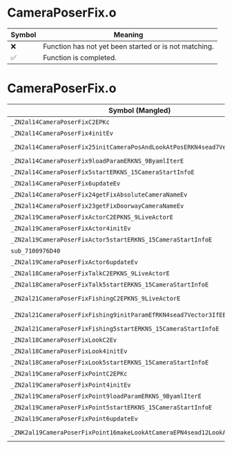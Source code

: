 # CameraPoserFix.o
| Symbol | Meaning 
| ------------- | ------------- 
| :x: | Function has not yet been started or is not matching. 
| :white_check_mark: | Function is completed. 


# CameraPoserFix.o
| Symbol (Mangled) | Symbol (Demangled) | Decompiled? |
| ------------- |  ------------- | ------------- |
| `_ZN2al14CameraPoserFixC2EPKc` | `al::CameraPoserFix::CameraPoserFix(char const*)` | :x: |
| `_ZN2al14CameraPoserFix4initEv` | `al::CameraPoserFix::init(void)` | :x: |
| `_ZN2al14CameraPoserFix25initCameraPosAndLookAtPosERKN4sead7Vector3IfEES5_` | `al::CameraPoserFix::initCameraPosAndLookAtPos(sead::Vector3<float> const&,sead::Vector3<float> const&)` | :x: |
| `_ZN2al14CameraPoserFix9loadParamERKNS_9ByamlIterE` | `al::CameraPoserFix::loadParam(al::ByamlIter const&)` | :x: |
| `_ZN2al14CameraPoserFix5startERKNS_15CameraStartInfoE` | `al::CameraPoserFix::start(al::CameraStartInfo const&)` | :x: |
| `_ZN2al14CameraPoserFix6updateEv` | `al::CameraPoserFix::update(void)` | :x: |
| `_ZN2al14CameraPoserFix24getFixAbsoluteCameraNameEv` | `al::CameraPoserFix::getFixAbsoluteCameraName(void)` | :x: |
| `_ZN2al14CameraPoserFix23getFixDoorwayCameraNameEv` | `al::CameraPoserFix::getFixDoorwayCameraName(void)` | :x: |
| `_ZN2al19CameraPoserFixActorC2EPKNS_9LiveActorE` | `al::CameraPoserFixActor::CameraPoserFixActor(al::LiveActor const*)` | :x: |
| `_ZN2al19CameraPoserFixActor4initEv` | `al::CameraPoserFixActor::init(void)` | :x: |
| `_ZN2al19CameraPoserFixActor5startERKNS_15CameraStartInfoE` | `al::CameraPoserFixActor::start(al::CameraStartInfo const&)` | :x: |
| `sub_7100976D40` | `` | :x: |
| `_ZN2al19CameraPoserFixActor6updateEv` | `al::CameraPoserFixActor::update(void)` | :x: |
| `_ZN2al18CameraPoserFixTalkC2EPKNS_9LiveActorE` | `al::CameraPoserFixTalk::CameraPoserFixTalk(al::LiveActor const*)` | :x: |
| `_ZN2al18CameraPoserFixTalk5startERKNS_15CameraStartInfoE` | `al::CameraPoserFixTalk::start(al::CameraStartInfo const&)` | :x: |
| `_ZN2al21CameraPoserFixFishingC2EPKNS_9LiveActorE` | `al::CameraPoserFixFishing::CameraPoserFixFishing(al::LiveActor const*)` | :x: |
| `_ZN2al21CameraPoserFixFishing9initParamEfRKN4sead7Vector3IfEES5_` | `al::CameraPoserFixFishing::initParam(float,sead::Vector3<float> const&,sead::Vector3<float> const&)` | :x: |
| `_ZN2al21CameraPoserFixFishing5startERKNS_15CameraStartInfoE` | `al::CameraPoserFixFishing::start(al::CameraStartInfo const&)` | :x: |
| `_ZN2al18CameraPoserFixLookC2Ev` | `al::CameraPoserFixLook::CameraPoserFixLook(void)` | :x: |
| `_ZN2al18CameraPoserFixLook4initEv` | `al::CameraPoserFixLook::init(void)` | :x: |
| `_ZN2al18CameraPoserFixLook5startERKNS_15CameraStartInfoE` | `al::CameraPoserFixLook::start(al::CameraStartInfo const&)` | :x: |
| `_ZN2al19CameraPoserFixPointC2EPKc` | `al::CameraPoserFixPoint::CameraPoserFixPoint(char const*)` | :x: |
| `_ZN2al19CameraPoserFixPoint4initEv` | `al::CameraPoserFixPoint::init(void)` | :x: |
| `_ZN2al19CameraPoserFixPoint9loadParamERKNS_9ByamlIterE` | `al::CameraPoserFixPoint::loadParam(al::ByamlIter const&)` | :x: |
| `_ZN2al19CameraPoserFixPoint5startERKNS_15CameraStartInfoE` | `al::CameraPoserFixPoint::start(al::CameraStartInfo const&)` | :x: |
| `_ZN2al19CameraPoserFixPoint6updateEv` | `al::CameraPoserFixPoint::update(void)` | :x: |
| `_ZNK2al19CameraPoserFixPoint16makeLookAtCameraEPN4sead12LookAtCameraE` | `al::CameraPoserFixPoint::makeLookAtCamera(sead::LookAtCamera *)const` | :x: |
